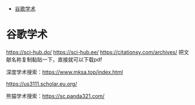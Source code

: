 <!-- TOC -->

- [谷歌学术](#谷歌学术)

<!-- /TOC -->


# 谷歌学术

https://sci-hub.do/
https://sci-hub.ee/
https://citationsy.com/archives/
把文献名称复制黏贴一下，直接就可以下载pdf


深度学术搜索：https://www.mksa.top/index.html

https://us3111.scholar.eu.org/

熊猫学术搜索：https://sc.panda321.com/

